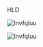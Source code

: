 HLD

![lnvfqluu](https://github.com/harshith1118/diagrams4/assets/135295464/faaf99d0-9209-4281-ae60-2d6dd28b504c)

![lnvfqluu](https://github.com/harshith1118/diagrams4/assets/135295464/faaf99d0-9209-4281-ae60-2d6dd28b504c)
